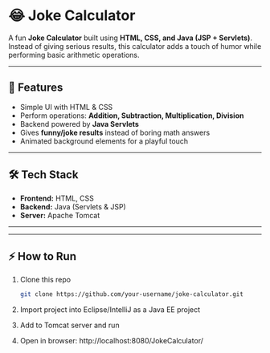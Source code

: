 # 😂 Joke Calculator  

A fun **Joke Calculator** built using **HTML, CSS, and Java (JSP + Servlets)**.  
Instead of giving serious results, this calculator adds a touch of humor while performing basic arithmetic operations.  

---

## 🚀 Features
- Simple UI with HTML & CSS
- Perform operations: **Addition, Subtraction, Multiplication, Division**
- Backend powered by **Java Servlets**
- Gives **funny/joke results** instead of boring math answers
- Animated background elements for a playful touch

---

## 🛠️ Tech Stack
- **Frontend:** HTML, CSS  
- **Backend:** Java (Servlets & JSP)  
- **Server:** Apache Tomcat  

---


---

## ⚡ How to Run
1. Clone this repo  
   ```bash
   git clone https://github.com/your-username/joke-calculator.git
2. Import project into Eclipse/IntelliJ as a Java EE project

3. Add to Tomcat server and run

4. Open in browser:
   http://localhost:8080/JokeCalculator/

